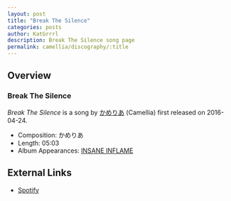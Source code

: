 ```yaml
---
layout: post
title: "Break The Silence"
categories: posts
author: KatGrrrl
description: Break The Silence song page
permalink: camellia/discography/:title
---
```


## Overview

### Break The Silence

*Break The Silence* is a song by [かめりあ](/camellia) (Camellia) first released on 2016-04-24.

* Composition: かめりあ
* Length: 05:03
* Album Appearances: [INSANE INFLAME](/camellia/albums/INSANE-INFLAME)

## External Links

* [Spotify](https://open.spotify.com/track/3NdXi07wrEzy5Ja5qn2OgN?si=fb3c1ae08ebe449a)

